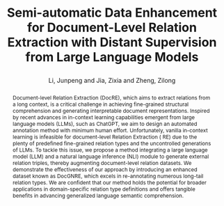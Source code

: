 ---
layout: pub
type: inproceedings
title: >
    Semi-automatic Data Enhancement for Document-Level Relation Extraction with Distant Supervision from Large Language Models
author: Li, Junpeng and Jia, Zixia and Zheng, Zilong
abbr: EMNLP'23
correspondence: Zheng, Zilong
equalauthor: Li, Junpeng and Jia, Zixia
booktitle: The Conference on Empirical Methods in Natural Language Processing (EMNLP)
year: 2023
selected: false
abstract: >
    Document-level Relation Extraction (DocRE), which aims to extract relations from a long context, is a critical challenge in achieving fine-grained structural comprehension and generating interpretable document representations. Inspired by recent advances in in-context learning capabilities emergent from large language models (LLMs), such as ChatGPT, we aim to design an automated annotation method with minimum human effort. Unfortunately, vanilla in-context learning is infeasible for document-level Relation Extraction ( RE) due to the plenty of predefined fine-grained relation types and the uncontrolled generations of LLMs. To tackle this issue, we propose a method integrating a large language model (LLM) and a natural language inference (NLI) module to generate external relation triples, thereby augmenting document-level relation datasets. We demonstrate the effectiveness of our approach by introducing an enhanced dataset known as DocGNRE, which excels in re-annotating numerous long-tail relation types. We are confident that our method holds the potential for broader applications in domain-specific relation type definitions and offers tangible benefits in advancing generalized language semantic comprehension.
bibtex: >
    @inproceedings{li2023docngre,
        title={Semi-automatic Data Enhancement for Document-Level Relation Extraction with Distant Supervision from Large Language Models},
        author={Li, Junpeng and Jia, Zixia and Zheng, Zilong},
        booktitle={The 2023 Conference on Empirical Methods in Natural Language Processing (EMNLP)},
        year={2021}
    }
---